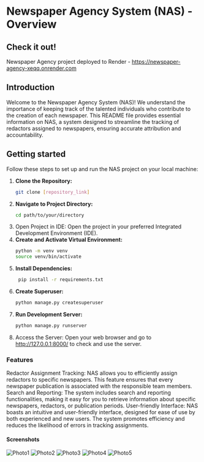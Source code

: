 # Newspaper Agency System (NAS) - Overview

## Check it out!
Newspaper Agency project deployed to Render - https://newspaper-agency-xeqq.onrender.com

## Introduction

Welcome to the Newspaper Agency System (NAS)! 
We understand the importance of keeping track of the talented individuals who contribute 
to the creation of each newspaper. 
This README file provides essential information on NAS, a system designed to streamline 
the tracking of redactors assigned to newspapers, ensuring accurate attribution and accountability.

## Getting started

Follow these steps to set up and run the NAS project on your local machine:


1. **Clone the Repository:**
   ```bash
   git clone [repository_link]
2. **Navigate to Project Directory:**
    ```bash
   cd path/to/your/directory
3. Open Project in IDE:
Open the project in your preferred Integrated Development Environment (IDE).
4. **Create and Activate Virtual Environment:**
    ```bash
   python -m venv venv
   source venv/bin/activate
5. **Install Dependencies:**
   ```bash
    pip install -r requirements.txt
6. **Create Superuser:**
    ```bash
    python manage.py createsuperuser
7.  **Run Development Server:**
    ```bash
    python manage.py runserver
8. Access the Server:
Open your web browser and go to http://127.0.0.1:8000/ to check and use the server.

### Features

Redactor Assignment Tracking: NAS allows you to efficiently assign redactors to specific newspapers. 
This feature ensures that every newspaper publication is associated with the responsible team members. 
Search and Reporting: The system includes search and reporting functionalities, making it easy for you to 
retrieve information about specific newspapers, redactors, or publication periods. 
User-friendly Interface: NAS boasts an intuitive and user-friendly interface, designed for ease 
of use by both experienced and new users. 
The system promotes efficiency and reduces the likelihood of errors in tracking assignments.

#### Screenshots
![Photo1](static/assets/1.png)
![Photo2](static/assets/2.png)
![Photo3](static/assets/3.png)
![Photo4](static/assets/4.png)
![Photo5](static/assets/5.png)
